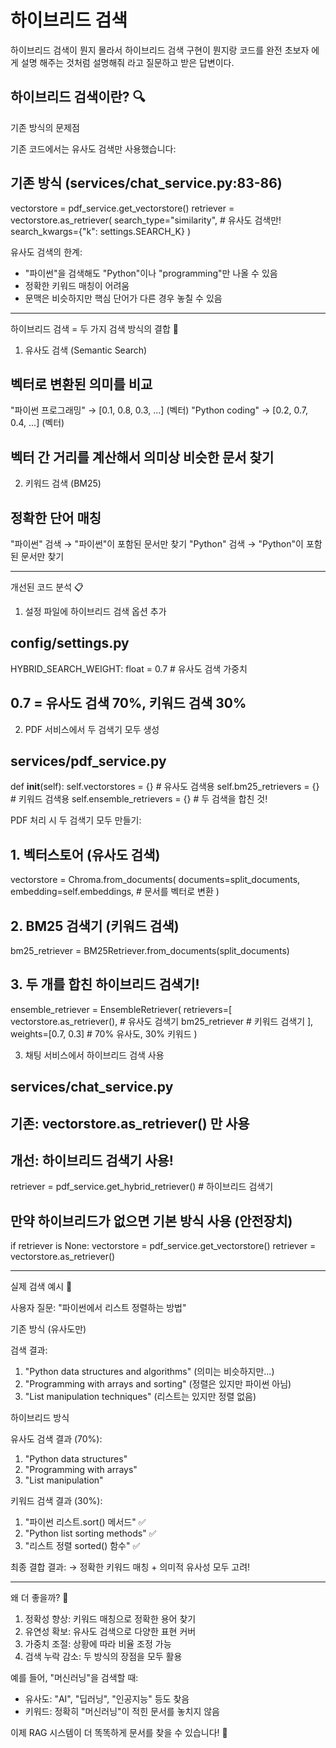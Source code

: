 # 하이브리드 검색

하이브리드 검색이 뭔지 몰라서 하이브리드 검색 구현이 뭔지랑 코드를 완전 초보자 에게 설명 해주는 것처럼 설명해줘 라고 질문하고 받은 답변이다.

## 하이브리드 검색이란? 🔍

기존 방식의 문제점

기존 코드에서는 유사도 검색만 사용했습니다:

## 기존 방식 (services/chat_service.py:83-86)

vectorstore = pdf_service.get_vectorstore()
retriever = vectorstore.as_retriever(
search_type="similarity", # 유사도 검색만!
search_kwargs={"k": settings.SEARCH_K}
)

유사도 검색의 한계:

- "파이썬"을 검색해도 "Python"이나 "programming"만 나올 수 있음
- 정확한 키워드 매칭이 어려움
- 문맥은 비슷하지만 핵심 단어가 다른 경우 놓칠 수 있음

---
하이브리드 검색 = 두 가지 검색 방식의 결합 🤝

1. 유사도 검색 (Semantic Search)

## 벡터로 변환된 의미를 비교

"파이썬 프로그래밍" → [0.1, 0.8, 0.3, ...] (벡터)
"Python coding"   → [0.2, 0.7, 0.4, ...] (벡터)

## 벡터 간 거리를 계산해서 의미상 비슷한 문서 찾기

2. 키워드 검색 (BM25)

## 정확한 단어 매칭

"파이썬" 검색 → "파이썬"이 포함된 문서만 찾기
"Python" 검색 → "Python"이 포함된 문서만 찾기

---
개선된 코드 분석 📋

1. 설정 파일에 하이브리드 검색 옵션 추가

## config/settings.py

HYBRID_SEARCH_WEIGHT: float = 0.7 # 유사도 검색 가중치

## 0.7 = 유사도 검색 70%, 키워드 검색 30%

2. PDF 서비스에서 두 검색기 모두 생성

## services/pdf_service.py

def __init__(self):
self.vectorstores = {} # 유사도 검색용
self.bm25_retrievers = {} # 키워드 검색용
self.ensemble_retrievers = {} # 두 검색을 합친 것!

PDF 처리 시 두 검색기 모두 만들기:

## 1. 벡터스토어 (유사도 검색)

vectorstore = Chroma.from_documents(
documents=split_documents,
embedding=self.embeddings, # 문서를 벡터로 변환
)

## 2. BM25 검색기 (키워드 검색)

bm25_retriever = BM25Retriever.from_documents(split_documents)

## 3. 두 개를 합친 하이브리드 검색기!

ensemble_retriever = EnsembleRetriever(
retrievers=[
vectorstore.as_retriever(), # 유사도 검색기
bm25_retriever # 키워드 검색기
],
weights=[0.7, 0.3]  # 70% 유사도, 30% 키워드
)

3. 채팅 서비스에서 하이브리드 검색 사용

## services/chat_service.py

## 기존: vectorstore.as_retriever() 만 사용

## 개선: 하이브리드 검색기 사용!

retriever = pdf_service.get_hybrid_retriever()  # 하이브리드 검색기

## 만약 하이브리드가 없으면 기본 방식 사용 (안전장치)

if retriever is None:
vectorstore = pdf_service.get_vectorstore()
retriever = vectorstore.as_retriever()

---
실제 검색 예시 🎯

사용자 질문: "파이썬에서 리스트 정렬하는 방법"

기존 방식 (유사도만)

검색 결과:

1. "Python data structures and algorithms" (의미는 비슷하지만...)
2. "Programming with arrays and sorting" (정렬은 있지만 파이썬 아님)
3. "List manipulation techniques" (리스트는 있지만 정렬 없음)

하이브리드 방식

유사도 검색 결과 (70%):

1. "Python data structures"
2. "Programming with arrays"
3. "List manipulation"

키워드 검색 결과 (30%):

1. "파이썬 리스트.sort() 메서드" ✅
2. "Python list sorting methods" ✅
3. "리스트 정렬 sorted() 함수" ✅

최종 결합 결과:
→ 정확한 키워드 매칭 + 의미적 유사성 모두 고려!

---
왜 더 좋을까? 🚀

1. 정확성 향상: 키워드 매칭으로 정확한 용어 찾기
2. 유연성 확보: 유사도 검색으로 다양한 표현 커버
3. 가중치 조절: 상황에 따라 비율 조정 가능
4. 검색 누락 감소: 두 방식의 장점을 모두 활용

예를 들어, "머신러닝"을 검색할 때:

- 유사도: "AI", "딥러닝", "인공지능" 등도 찾음
- 키워드: 정확히 "머신러닝"이 적힌 문서를 놓치지 않음

이제 RAG 시스템이 더 똑똑하게 문서를 찾을 수 있습니다! 🎉